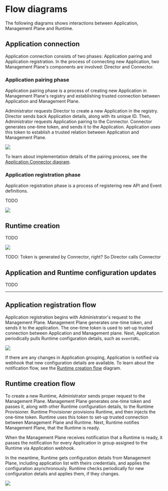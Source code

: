 # Flow diagrams

The following diagrams shows interactions between Application, Management Plane and Runtime.

## Application connection

Application connection consists of two phases: Application pairing and Application registration. In the process of connecting new Application, two Management Plane's components are involved: Director and Connector.

### Application pairing phase

Application pairing phase is a process of creating new Application in Management Plane's registry and establishing trusted connection between Application and Management Plane. 

Administrator requests Director to create a new Application in the registry. Director sends back Application details, along with its unique ID. Then, Administrator requests Application pairing to the Connector. Connector generates one-time token, and sends it to the Application. Application uses this token to establish a trusted relation between Application and Management Plane.

![](./assets/app-pairing.svg)

To learn about implementation details of the pairing process, see the [Application Connector diagram](https://kyma-project.io/docs/components/application-connector#architecture-connector-service).

### Application registration phase

Application registration phase is a process of registering new API and Event definitions.

TODO

![](./assets/app-registration.svg)


## Runtime creation

TODO

![](./assets/runtime-creation.svg)

TODO: Token is generated by Connector, right? So Director calls Connector

## Application and Runtime configuration updates

TODO


-----


















## Application registration flow

Application registration begins with Administrator's request to the Management Plane. Management Plane generates one-time token, and sends it to the application. The one-time token is used to set-up trusted connection between Application and Management plane. Next, Application periodically pulls Runtime configuration details, such as `eventURL`.

![](./assets/app-registration-flow.svg)

If there are any changes in Application grouping, Application is notified via webhook that new configuration details are available. To learn about the notification flow, see the [Runtime creation flow](#runtime-creation-flow) diagram.

## Runtime creation flow

To create a new Runtime, Administrator sends proper request to the Management Plane. Management Plane generates one-time token and passes it, along with other Runtime configuration details, to the Runtime Provisioner. Runtime Provisioner provisions Runtime, and then injects the one-time token. Runtime uses this token to set-up trusted connection between Management Plane and Runtime. Next, Runtime notifies Management Plane, that the Runtime is ready.

When the Management Plane receives notification that a Runtime is ready, it passes the notification for every Application in group assigned to the Runtime via Application webhook.

In the meantime, Runtime gets configuration details from Management Plane, including application list with theirs credentials, and applies the configuration asynchronously. Runtime checks periodically for new configuration details and applies them, if they changes.

![](./assets/runtime-creation-flow.svg)